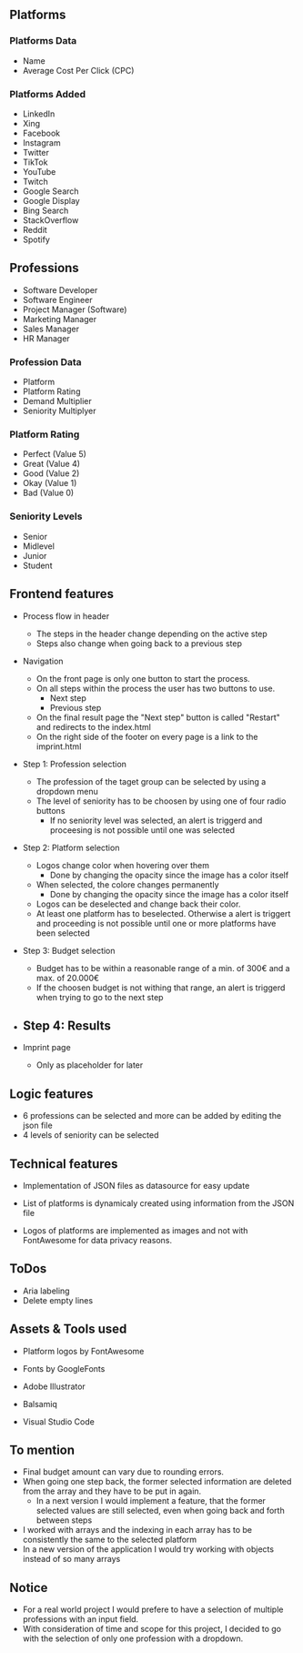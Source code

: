 
## Platforms

### Platforms Data

- Name
- Average Cost Per Click (CPC)

### Platforms Added

- LinkedIn
- Xing
- Facebook
- Instagram
- Twitter
- TikTok
- YouTube
- Twitch
- Google Search
- Google Display
- Bing Search
- StackOverflow
- Reddit
- Spotify


## Professions

- Software Developer
- Software Engineer
- Project Manager (Software)
- Marketing Manager
- Sales Manager
- HR Manager

### Profession Data

- Platform
- Platform Rating
- Demand Multiplier
- Seniority Multiplyer

### Platform Rating

- Perfect (Value 5)
- Great (Value 4)
- Good (Value 2)
- Okay (Value 1)
- Bad (Value 0)

### Seniority Levels

- Senior
- Midlevel
- Junior
- Student


## Frontend features

- Process flow in header
    - The steps in the header change depending on the active step
    - Steps also change when going back to a previous step

- Navigation
    - On the front page is only one button to start the process.
    - On all steps within the process the user has two buttons to use.
        - Next step
        - Previous step
    - On the final result page the "Next step" button is called "Restart" and redirects to the index.html
    - On the right side of the footer on every page is a link to the imprint.html

- Step 1: Profession selection
    - The profession of the taget group can be selected by using a dropdown menu
    - The level of seniority has to be choosen by using one of four radio buttons
        - If no seniority level was selected, an alert is triggerd and proceesing is not possible until one was selected

- Step 2: Platform selection
    - Logos change color when hovering over them
        - Done by changing the opacity since the image has a color itself
    - When selected, the colore changes permanently
        - Done by changing the opacity since the image has a color itself
    - Logos can be deselected and change back their color.
    - At least one platform has to beselected. Otherwise a alert is triggert and proceeding is not possible until one or more platforms have been selected

- Step 3: Budget selection
    - Budget has to be within a reasonable range of a min. of 300€ and a max. of 20.000€
    - If the choosen budget is not withing that range, an alert is triggerd when trying to go to the next step

- Step 4: Results
    - 

- Imprint page 
    - Only as placeholder for later


## Logic features

- 6 professions can be selected and more can be added by editing the json file
- 4 levels of seniority can be selected



## Technical features

- Implementation of JSON files as datasource for easy update
- List of platforms is dynamicaly created using information from the JSON file

- Logos of platforms are implemented as images and not with FontAwesome for data privacy reasons.


## ToDos

- Aria labeling
- Delete empty lines



## Assets & Tools used

- Platform logos by FontAwesome
- Fonts by GoogleFonts

- Adobe Illustrator
- Balsamiq
- Visual Studio Code


## To mention
- Final budget amount can vary due to rounding errors.
- When going one step back, the former selected information are deleted from the array and they have to be put in again.
    - In a next version I would implement a feature, that the former selected values are still selected, even when going back and forth between steps
- I worked with arrays and the indexing in each array has to be consistently the same to the selected platform
- In a new version of the application I would try working with objects instead of so many arrays





## Notice

- For a real world project I would prefere to have a selection of multiple professions with an input field.
- With consideration of time and scope for this project, I decided to go with the selection of only one profession with a dropdown.